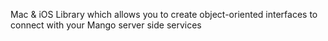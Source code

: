 Mac & iOS Library which allows you to create object-oriented interfaces to connect with your Mango server side services